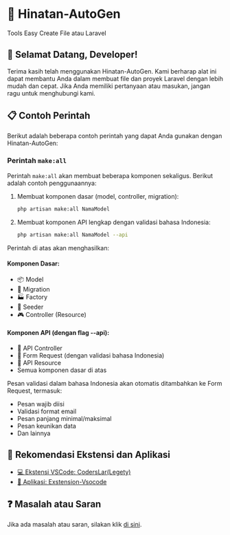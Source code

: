 # 🚀 Hinatan-AutoGen
Tools Easy Create File atau Laravel

## 👋 Selamat Datang, Developer!
Terima kasih telah menggunakan Hinatan-AutoGen. Kami berharap alat ini dapat membantu Anda dalam membuat file dan proyek Laravel dengan lebih mudah dan cepat. Jika Anda memiliki pertanyaan atau masukan, jangan ragu untuk menghubungi kami.

## 📋 Contoh Perintah
Berikut adalah beberapa contoh perintah yang dapat Anda gunakan dengan Hinatan-AutoGen:

### Perintah `make:all`
Perintah `make:all` akan membuat beberapa komponen sekaligus. Berikut adalah contoh penggunaannya:

1. Membuat komponen dasar (model, controller, migration):
   ```bash
   php artisan make:all NamaModel
   ```

2. Membuat komponen API lengkap dengan validasi bahasa Indonesia:
   ```bash
   php artisan make:all NamaModel --api
   ```

Perintah di atas akan menghasilkan:
#### Komponen Dasar:
- 📦 Model
- 📜 Migration
- 🏭 Factory
- 🌱 Seeder
- 🎮 Controller (Resource)

#### Komponen API (dengan flag --api):
- 🚀 API Controller
- 📝 Form Request (dengan validasi bahasa Indonesia)
- 🔄 API Resource
- Semua komponen dasar di atas

Pesan validasi dalam bahasa Indonesia akan otomatis ditambahkan ke Form Request, termasuk:
- Pesan wajib diisi
- Validasi format email
- Pesan panjang minimal/maksimal
- Pesan keunikan data
- Dan lainnya

## 🔧 Rekomendasi Ekstensi dan Aplikasi
- [💻 Ekstensi VSCode: CodersLar(Legety)](https://marketplace.visualstudio.com/items?itemName=ZakyEvenso12.KawaiiCode)
- [📱 Aplikasi: Exstension-Vsocode](https://github.com/faizinuha/Exstension-Vsocode/releases/tag/v1.0.1)

## ❓ Masalah atau Saran
Jika ada masalah atau saran, silakan klik [di sini](https://github.com/faizinuha/Hinata-AutoGen/issues/1).
